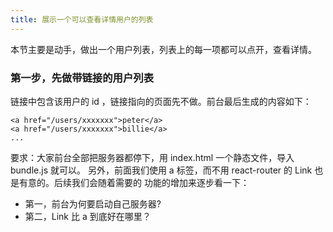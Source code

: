 ```yaml
---
title: 展示一个可以查看详情用户的列表
---
```


本节主要是动手，做出一个用户列表，列表上的每一项都可以点开，查看详情。

### 第一步，先做带链接的用户列表

链接中包含该用户的 id ，链接指向的页面先不做。前台最后生成的内容如下：

```
<a href="/users/xxxxxxx">peter</a>
<a href="/users/xxxxxxx">billie</a>
...
```

要求：大家前台全部把服务器都停下，用 index.html 一个静态文件，导入 bundle.js 就可以。
另外，前面我们使用 a 标签，而不用 react-router 的 Link 也是有意的。后续我们会随着需要的
功能的增加来逐步看一下：

- 第一，前台为何要启动自己服务器?
- 第二，Link 比 a 到底好在哪里？
